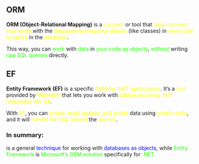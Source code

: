 ## ORM
**ORM (Object-Relational Mapping)** is a <span style="color:rgb(255, 255, 0)">concept</span> or tool that <span style="color:rgb(255, 255, 0)">helps connect your code</span> with the <span style="color:rgb(255, 255, 0)">database by mapping objects</span> (like classes) in <span style="color:rgb(255, 255, 0)">your </span><span style="color:rgb(255, 255, 0)">code to tables </span>in the <span style="color:rgb(255, 255, 0)">database</span>. 

This way, you can <span style="color:rgb(30, 255, 0)">work</span> with<span style="color:rgb(30, 255, 0)"> data</span> in <span style="color:rgb(30, 255, 0)">your</span><span style="color:rgb(30, 255, 0)"> code as objects</span>, <span style="color:rgb(30, 255, 0)">without</span> writing <span style="color:rgb(30, 255, 0)">raw</span> <span style="color:rgb(30, 255, 0)">SQL</span> <span style="color:rgb(30, 255, 0)">queries</span> directly.

## EF
**Entity Framework (EF)** is a specific <span style="color:rgb(255, 255, 0)">ORM for .NET applications</span>. It’s a <span style="color:rgb(255, 255, 0)">tool</span> provided by<span style="color:rgb(255, 255, 0)"> Microsoft</span> that lets you work with <span style="color:rgb(255, 255, 0)">databases using .NET languages like C#</span>. 

With <span style="color:rgb(255, 255, 0)">EF</span>, you can <span style="color:rgb(255, 255, 0)">create, read, update, and delete</span> data using <span style="color:rgb(255, 255, 0)">simple code</span>, and it will <span style="color:rgb(255, 255, 0)">handle the SQL</span> <span style="color:rgb(255, 255, 0)">behind</span> the <span style="color:rgb(255, 255, 0)">scenes</span>.

### **In summary:**
is a general<span style="color:rgb(0, 8, 255)"> technique</span> for working with <span style="color:rgb(0, 8, 255)">databases as objects</span>, while <span style="color:rgb(30, 255, 0)">Entity Framework</span> is <span style="color:rgb(30, 255, 0)">Microsoft’s ORM solution</span> specifically for<span style="color:rgb(30, 255, 0)"> .NET.</span>
